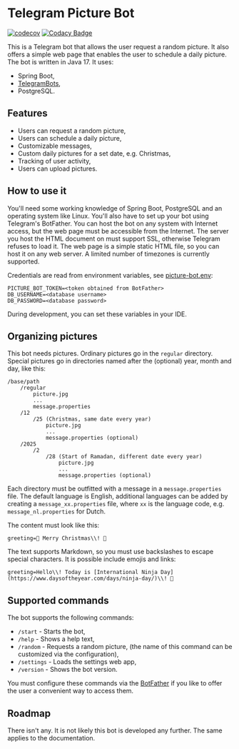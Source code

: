 # Telegram Picture Bot

[![codecov](https://codecov.io/gh/flrrth/telegram-picture-bot/graph/badge.svg?token=EU0EZ3OGN8)](https://codecov.io/gh/flrrth/telegram-picture-bot)
[![Codacy Badge](https://app.codacy.com/project/badge/Grade/01041a85d4d5456a89b1a4cdea8ab45b)](https://app.codacy.com/gh/flrrth/telegram-picture-bot/dashboard?utm_source=gh&utm_medium=referral&utm_content=&utm_campaign=Badge_grade)

This is a Telegram bot that allows the user request a random picture. It also offers a simple web page that enables the 
user to schedule a daily picture. The bot is written in Java 17. It uses:

- Spring Boot,
- [TelegramBots](https://github.com/rubenlagus/TelegramBots),
- PostgreSQL.

## Features

- Users can request a random picture,
- Users can schedule a daily picture,
- Customizable messages,
- Custom daily pictures for a set date, e.g. Christmas,
- Tracking of user activity,
- Users can upload pictures.

## How to use it

You'll need some working knowledge of Spring Boot, PostgreSQL and an operating system like Linux. You'll also have to 
set up your bot using Telegram's BotFather. You can host the bot on any system with Internet access, but the web page 
must be accessible from the Internet. The server you host the HTML document on must support SSL, otherwise Telegram
refuses to load it. The web page is a simple static HTML file, so you can host it on any web server. A limited number of
timezones is currently supported.

Credentials are read from environment variables, see [picture-bot.env](./systemd/picture-bot.env):
```properties
PICTURE_BOT_TOKEN=<token obtained from BotFather>
DB_USERNAME=<database username>
DB_PASSWORD=<database password>
```
During development, you can set these variables in your IDE.
## Organizing pictures
This bot needs pictures. Ordinary pictures go in the `regular` directory. Special pictures go in directories named after
the (optional) year, month and day, like this:
```
/base/path
    /regular
        picture.jpg
        ...
        message.properties
    /12
        /25 (Christmas, same date every year)
            picture.jpg
            ...
            message.properties (optional)
    /2025
        /2
            /28 (Start of Ramadan, different date every year)
                picture.jpg
                ...
                message.properties (optional)
```
Each directory must be outfitted with a message in a `message.properties` file. The default language is English, 
additional languages can be added by creating a `message_xx.properties` file, where `xx` is the language code, e.g. 
`message_nl.properties` for Dutch.

The content must look like this:
```properties
greeting=🎄 Merry Christmas\\! 🎄
```
The text supports Markdown, so you must use backslashes to escape special characters. It is possible include emojis and 
links:
```properties
greeting=Hello\\! Today is [International Ninja Day](https://www.daysoftheyear.com/days/ninja-day/)\\! 🥷
```

## Supported commands

The bot supports the following commands:

- `/start` - Starts the bot,
- `/help` - Shows a help text,
- `/random` - Requests a random picture, (the name of this command can be customized via the configuration),
- `/settings` - Loads the settings web app,
- `/version` - Shows the bot version.

You must configure these commands via the [BotFather](https://telegram.me/BotFather) if you like to offer the user a 
convenient way to access them.

## Roadmap

There isn't any. It is not likely this bot is developed any further. The same applies to the documentation.
